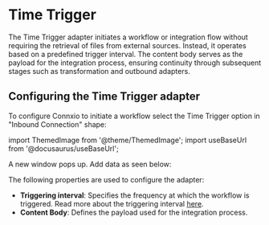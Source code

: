 # Time Trigger

The Time Trigger adapter initiates a workflow or integration flow without requiring the retrieval of files from external sources. Instead, it operates based on a predefined trigger interval. The content body serves as the payload for the integration process, ensuring continuity through subsequent stages such as transformation and outbound adapters.

## Configuring the Time Trigger adapter

To configure Connxio to initiate a workflow select the Time Trigger option in "Inbound Connection" shape:

import ThemedImage from '@theme/ThemedImage';
import useBaseUrl from '@docusaurus/useBaseUrl';

<div style={{maxWidth: '400px'}}>
  <ThemedImage
    alt="Configuring inbound connection"
    sources={{
      light: useBaseUrl('/img/docs/inbound-time-trigger-light.webp#light-only'),
      dark: useBaseUrl('/img/docs/inbound-time-trigger-dark.webp#dark-only'),
    }}
  />
</div>

A new window pops up. Add data as seen below:
<div style={{maxWidth: '400px'}}>
  <ThemedImage
    alt="Configuring timer trigger properties"
    sources={{
      light: useBaseUrl('/img/docs/time-trigger-properties-light.webp#light-only'),
      dark: useBaseUrl('/img/docs/time-trigger-properties-dark.webp#dark-only'),
    }}
  />
</div>

The following properties are used to configure the adapter:
- **Triggering interval**: Specifies the frequency at which the workflow is triggered. Read more about the triggering interval [here](/integrations/triggering-interval).
- **Content Body**: Defines the payload used for the integration process.